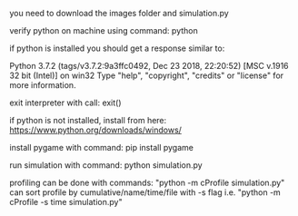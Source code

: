 you need to download the images folder and simulation.py

verify python on machine using command:
python

if python is installed you should get a response similar to: 

Python 3.7.2 (tags/v3.7.2:9a3ffc0492, Dec 23 2018, 22:20:52) [MSC v.1916 32 bit (Intel)] on win32
Type "help", "copyright", "credits" or "license" for more information.
>>>

exit interpreter with call: exit()
                                                
if python is not installed, install from here: https://www.python.org/downloads/windows/

install pygame with command: pip install pygame

run simulation with command: python simulation.py

profiling can be done with commands: "python -m cProfile simulation.py"
can sort profile by cumulative/name/time/file with -s flag i.e. "python -m cProfile -s time simulation.py"
